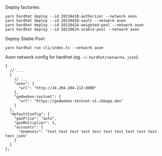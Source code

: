 Deploy factories:

```
yarn hardhat deploy --id 20210418-authorizer --network axon
yarn hardhat deploy --id 20210418-vault --network axon
yarn hardhat deploy --id 20210418-weighted-pool --network axon
yarn hardhat deploy --id 20210624-stable-pool --network axon
```

Deploy Stable Pool:
```
yarn hardhat run cli/index.ts --network axon
```

Axon network config for hardhat (eg. `~/.hardhat/networks.json`):
```
{
  // ...
  {
    // ...
    "axon": {
      "url": "http://34.204.204.212:8000"
    },
    "godwoken-testnet": {
      "url": "https://godwoken-testnet-v1.ckbapp.dev"
    }
  },
  "defaultConfig": {
    "gasPrice": "auto",
    "gasMultiplier": 1,
    "accounts": {
      "mnemonic": "test test test test test test test test test test test junk"
    }
  }
};
```